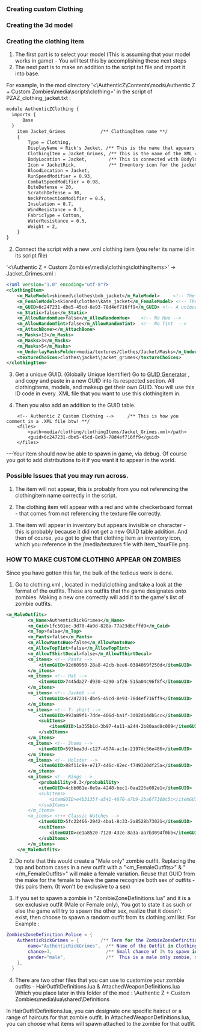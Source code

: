 ### Creating custom Clothing

### Creating the 3d model
[//]: # "NEED HELP ON THIS ONE" 

### Creating the clothing item

1. The first part is to select your model (This is assuming that your model works in game) - You will test this by accomplishing these next steps
2. The next part is to make an addition to the script.txt file and import it into base. 

For example, in the mod directory 
'<\AuthenticZ\Contents\mods\Authentic Z + Custom Zombies\media\scripts\clothing>'
in the script of PZAZ_clothing_jacket.txt : 

```txt
module AuthenticZClothing {
  imports {
      Base
  }
    item Jacket_Grimes             /** ClothingItem name **/
    {
        Type = Clothing,
        DisplayName = Rick's Jacket, /** This is the name that appears in the inventory menu in-game. **/
        ClothingItem = Jacket_Grimes, /** This is the name of the XML clothing item that you need to refer to correctly. 
        BodyLocation = Jacket,        /** This is connected with Bodylocations.lua which controls the restrictions on what combinations of clothing that your character can wear. **/
        Icon = JacketRick,            /** Inventory icon for the jacket. The sprite is named item_JacketRick in the textures folder in the mod directory. **/
        BloodLocation = Jacket,
        RunSpeedModifier = 0.93,
        CombatSpeedModifier = 0.98,
        BiteDefense = 20,
        ScratchDefense = 30,
        NeckProtectionModifier = 0.5,
        Insulation = 0.7,
        WindResistance = 0.7,
        FabricType = Cotton,
        WaterResistance = 0.5,
        Weight = 2,
    }
}    
```

2. Connect the script with a new .xml clothing item (you refer its name id in its script file)


'<\Authentic Z + Custom Zombies\media\clothing\clothingItems>' -> Jacket_Grimes.xml : 
```xml
<?xml version="1.0" encoding="utf-8"?>
<clothingItem>
	<m_MaleModel>skinned\clothes\bob_jacket</m_MaleModel>     <!-- The 3d models with animations -->
	<m_FemaleModel>skinned\clothes\kate_jacket</m_FemaleModel> <!-- The 3d models with animations -->
	<m_GUID>6c247231-dbe5-45cd-8e93-78d4ef716ff9</m_GUID> <!-- A unique GUID for the clothingitem. See Step 3. -->
	<m_Static>false</m_Static>
	<m_AllowRandomHue>false</m_AllowRandomHue>    <!-- No Hue -->
	<m_AllowRandomTint>false</m_AllowRandomTint>  <!-- No Tint  -->
	<m_AttachBone></m_AttachBone>
	<m_Masks>13</m_Masks>
	<m_Masks>3</m_Masks>
	<m_Masks>5</m_Masks>
	<m_UnderlayMasksFolder>media/textures/Clothes/Jacket/Masks</m_UnderlayMasksFolder>   <!-- Masks that the clothingitem uses -->
	<textureChoices>clothes\jacket\jacket_grimes</textureChoices>                        <!-- The texture that the model uses -->
</clothingItem>
```
3. Get a unique GUID. (Globally Unique Identifier)
Go to [GUID Generator](https://www.guidgenerator.com/online-guid-generator.aspx) , and copy and paste in a new GUID into its respected section. All clothingitems, models, and makeup get
their own GUID. You will use this ID code in every .XML file that you want to use this clothingitem in. 

4. Then you also add an addition to the GUID table. 
```(Authentic Z + Custom Zombies\media -> fileGuidTable.xml)
	<!-- Authentic Z Custom Clothing -->     /** This is how you comment in a .XML file btw! **/
	<files>
		<path>media/clothing/clothingItems/Jacket_Grimes.xml</path>
		<guid>6c247231-dbe5-45cd-8e93-78d4ef716ff9</guid>
	</files>
```
---Your item should now be able to spawn in game, via debug. Of course you got to add distributions to it if you want it to appear in the world.

### Possible Issues that you may run across.

1. The item will not appear, this is probably from you not referencing the clothingitem name correctly in the script. 

2. The clothing item will appear with a red and white checkerboard format - that comes from not referencing the texture file correctly.

3. The item will appear in inventory but appears invisible on character - this is probably because it did not get a new GUID table addition. 
And then of course, you got to give that clothing item an inventory icon, which you reference in the /media/textures file with item_YourFile.png.


[//]: # "Extra"
### HOW TO MAKE CUSTOM CLOTHING APPEAR ON ZOMBIES

Since you have gotten this far, the bulk of the tedious work is done. 

1. Go to clothing.xml , located in media\clothing and take a look at the format of the outfits. 
These are outfits that the game designates onto zombies. Making a new one correctly will add it to the game's list of zombie outfits. 
```xml
<m_MaleOutfits>
		<m_Name>AuthenticRickGrimes</m_Name>                                <!-- The Name of the zombie outfit, it will appear like this in the debug list of Zombie manager -->
		<m_Guid>1fc501ec-3d70-4a9d-828a-77a23dbcffd9</m_Guid>               <!-- The outfit needs a new GUID. Get a new GUID here: [GUID Generator](https://www.guidgenerator.com/online-guid-generator.aspx) -->
		<m_Top>false</m_Top>
		<m_Pants>false</m_Pants>
		<m_AllowPantsHue>false</m_AllowPantsHue>                            <!-- No pants hue change to the textures -->
		<m_AllowTopTint>false</m_AllowTopTint>                              <!-- No top tint to the textures -->
		<m_AllowTShirtDecal>false</m_AllowTShirtDecal>                      <!-- No decal allowed on shirt -->
		<m_items> <!-- Pants -->                                          <!-- This is how you comment in a .XML file btw! -->
			<itemGUID>92d60950-28a8-42cb-bee6-0384069f250d</itemGUID>
		</m_items>
		<m_items> <!-- Hat -->
			<itemGUID>7445da27-d930-4290-af26-515a04c96f8f</itemGUID>
		</m_items>
		<m_items> <!-- Jacket -->                                      <!-- What we made above, we put here, only put the GUID refering to it -->
			<itemGUID>6c247231-dbe5-45cd-8e93-78d4ef716ff9</itemGUID>        
		</m_items>
		<m_items> <!-- T- shirt -->
			<itemGUID>993a89f1-7dde-406d-ba1f-3d02d14db5cc</itemGUID>       <!-- a 50/50 chance of it choosing between these two T-shirt clothing items -->
			<subItems>
				<itemGUID>1a355b1d-3b97-4a11-a244-2b80aad8c009</itemGUID>
			</subItems>
		</m_items>
		<m_items> <!-- Shoes -->
			<itemGUID>593bea3d-c127-4574-ac1e-2197dc56e486</itemGUID>
		</m_items>
		<m_items> <!-- Holster -->                                        <!-- Pistols do not spawn in here yet, you set that in "AttachedWeaponDefinitions.lua" -->
			<itemGUID>88f11c9e-e717-446c-82ec-f749320df25a</itemGUID>
		</m_items>
		<m_items> <!-- Rings -->
			<probability>0.3</probability>                                  <!-- When probability is thrown in, it gives it a chance of it not spawning at all. Here its a .3 of any -->
			<itemGUID>4cbb081e-0e9a-4248-bec1-0aa226e082e1</itemGUID>       <!-- Piece of jewelry to spawn. **/
			<subItems>
				<itemGUID>e4b3135f-a541-4870-a7b9-2ba6f730bc5c</itemGUID>
			</subItems>
		</m_items>
		<m_items> <!-- Classic Watches -->
			<itemGUID>5fc22466-2942-4ba1-8c33-2a8528b73021</itemGUID>
			<subItems>
				<itemGUID>ce1a8520-7120-432e-8a3a-aa7b3094f0bb</itemGUID>         <!-- BTW copy and paste this GUID into grepWin search and you find out what this is. -->
			</subItems>
		</m_items>
	</m_MaleOutfits>
```
2. Do note that this would create a "Male only" zombie outfit. Replacing the top and bottom cases in a new outfit with a "<m_FemaleOutfits>" & "</m_FemaleOutfits>" will make 
a female variation. Reuse that GUID from the make for the female to have the game recognize both sex of outfits - this pairs them. (It won't be exclusive to a sex)

3. If you set to spawn a zombie in "ZombieZoneDefinitions.lua" and it is a sex exclusive outfit (Male or Female only),
You got to state it as such or else the game will try to spawn the other sex, realize that it doesn't exist, then choose to spawn a random outfit from its clothing.xml list.
For Example :
```lua
ZombiesZoneDefinition.Police = {
	AuthenticRickGrimes = {        /** Term for the ZombieZoneDefinitions.lua file **/
		name="AuthenticRickGrimes",  /** Name of the Outfit in Clothing.xml **/
		chance=3,                    /** Small chance of 3% to spawn in the zone (police station) **/
		gender="male",               /**  This is a male only zombie, state it as such.   **/
	},
  }
```
4. There are two other files that you can use to customize your zombie outfits - HairOutfitDefinitions.lua & AttachedWeaponDefinitions.lua
Which you place later in this folder of the mod : 
\Authentic Z + Custom Zombies\media\lua\shared\Definitions

In HairOutfitDefinitions.lua, you can designate one specific haircut or a range of haircuts for that zombie outfit. 
In AttachedWeaponDefinitions.lua, you can choose what items will spawn attached to the zombie for that outfit.  


